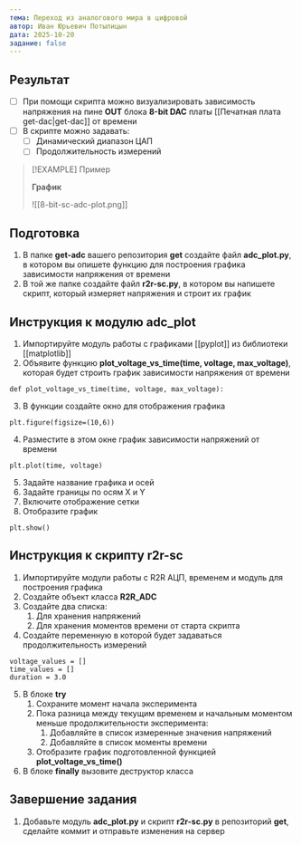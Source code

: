 ```yaml
---
тема: Переход из аналогового мира в цифровой
автор: Иван Юрьевич Потылицын
дата: 2025-10-20
задание: false
---
```


## Результат

- [ ] При помощи скрипта можно визуализировать зависимость напряжения на пине **OUT** блока **8-bit DAC** платы [[Печатная плата get-dac|get-dac]] от времени
- [ ] В скрипте можно задавать:
    - [ ] Динамический диапазон ЦАП
    - [ ] Продолжительность измерений

> [!EXAMPLE] Пример
> 
> **График**
> 
> ![[8-bit-sc-adc-plot.png]]

## Подготовка

1. В папке **get-adc** вашего репозитория **get** создайте файл **adc_plot.py**, в котором вы опишете функцию для построения графика зависимости напряжения от времени
2. В той же папке создайте файл **r2r-sc.py**, в котором вы напишете скрипт, который измеряет напряжения и строит их график
 
## Инструкция к модулю adc_plot

1. Импортируйте модуль работы с графиками [[pyplot]] из библиотеки [[matplotlib]]
2. Объявите функцию **plot_voltage_vs_time(time, voltage, max_voltage)**, которая будет строить график зависимости напряжения от времени

```
def plot_voltage_vs_time(time, voltage, max_voltage):
```

3. В функции создайте окно для отображения графика

```
plt.figure(figsize=(10,6))
```

4. Разместите в этом окне график зависимости напряжений от времени

```
plt.plot(time, voltage)
```

5. Задайте название графика и осей
6. Задайте границы по осям X и Y
7. Включите отображение сетки
8. Отобразите график

```
plt.show()
```

## Инструкция к скрипту r2r-sc

1. Импортируйте модули работы с R2R АЦП, временем и модуль для построения графика
2. Создайте объект класса **R2R_ADC**
3. Создайте два списка:
    1. Для хранения напряжений
    2. Для хранения моментов времени от старта скрипта
4. Создайте переменную в которой будет задаваться продолжительность измерений

```
voltage_values = []
time_values = []
duration = 3.0
```

5. В блоке **try**
    1. Сохраните момент начала эксперимента
    2. Пока разница между текущим временем и начальным моментом меньше продолжительности эксперимента:
        1. Добавляйте в список измеренные значения напряжений
        2. Добавляйте в список моменты времени
    3. Отобразите график подготовленной функцией **plot_voltage_vs_time()**
6. В блоке **finally** вызовите деструктор класса

## Завершение задания

1. Добавьте модуль **adc_plot.py** и скрипт **r2r-sc.py** в репозиторий **get**, сделайте коммит и отправьте изменения на сервер
